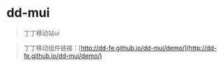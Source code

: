 dd-mui
=====

> 丁丁移动站ui


> 丁丁移动组件链接：[http://dd-fe.github.io/dd-mui/demo/](http://dd-fe.github.io/dd-mui/demo/)






